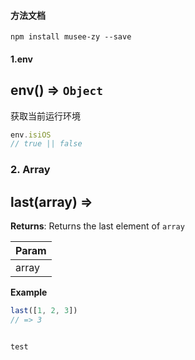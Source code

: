 #### 方法文档
```
npm install musee-zy --save
```

#### 1.env
<a name="env"></a>

## env() ⇒ <code>Object</code>
获取当前运行环境    

```js
env.isiOS 
// true || false
``` 

### 2. Array
## last(array) ⇒  
**Returns**: Returns the last element of `array`  

| Param |
| --- |
| array | 

**Example**  
```js
last([1, 2, 3])
// => 3


test
```
